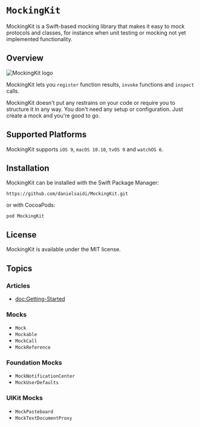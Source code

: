 # ``MockingKit``

MockingKit is a Swift-based mocking library that makes it easy to mock protocols and classes, for instance when unit testing or mocking not yet implemented functionality.


## Overview

![MockingKit logo](Logo.png)

MockingKit lets you `register` function results, `invoke` functions and `inspect` calls.

MockingKit doesn't put any restrains on your code or require you to structure it in any way. You don't need any setup or configuration. Just create a mock and you're good to go.



## Supported Platforms

MockingKit supports `iOS 9`, `macOS 10.10`, `tvOS 9` and `watchOS 6`.



## Installation

MockingKit can be installed with the Swift Package Manager:

```
https://github.com/danielsaidi/MockingKit.git
```

or with CocoaPods:

```
pod MockingKit
```


## License

MockingKit is available under the MIT license.



## Topics

### Articles

- <doc:Getting-Started>

### Mocks

- ``Mock``
- ``Mockable``
- ``MockCall``
- ``MockReference``

### Foundation Mocks

- ``MockNotificationCenter``
- ``MockUserDefaults``

### UIKit Mocks

- ``MockPasteboard``
- ``MockTextDocumentProxy``
